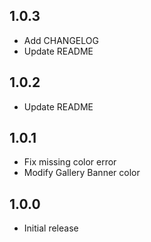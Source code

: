 ## 1.0.3

+ Add CHANGELOG
+ Update README

## 1.0.2

+ Update README

## 1.0.1

- Fix missing color error
- Modify Gallery Banner color

## 1.0.0

- Initial release